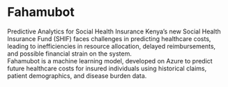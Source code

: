 # Fahamubot
Predictive Analytics for Social Health Insurance 
Kenya’s new Social Health Insurance Fund (SHIF) faces challenges in predicting healthcare costs, leading to inefficiencies in resource allocation, delayed reimbursements, and possible financial strain on the system.  
Fahamubot is a machine learning model, developed on Azure to predict future healthcare costs for insured individuals using historical claims, patient demographics, and disease burden data.  
